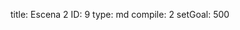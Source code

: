 title:          Escena 2
ID:             9
type:           md
compile:        2
setGoal:        500


